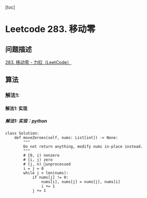 [toc]

# Leetcode 283. 移动零

## 问题描述

[283. 移动零 - 力扣（LeetCode）](https://leetcode-cn.com/problems/move-zeroes/)

## 算法

### 解法1: 

#### 解法1: 实现

##### 解法1: 实现：python

```
class Solution:
    def moveZeroes(self, nums: List[int]) -> None:
        """
        Do not return anything, modify nums in-place instead.
        """
        # [0, i) nonzero
        # [i, j) zero
        # [j, n) unprocessed
        i = j = 0
        while j < len(nums):
            if nums[j] != 0:
                nums[i], nums[j] = nums[j], nums[i]
                i += 1
            j += 1
```